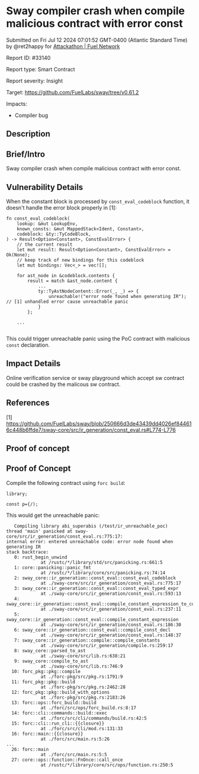 
# Sway compiler crash when compile malicious contract with error const

Submitted on Fri Jul 12 2024 07:01:52 GMT-0400 (Atlantic Standard Time) by @ret2happy for [Attackathon | Fuel Network](https://immunefi.com/bounty/fuel-network-attackathon/)

Report ID: #33140

Report type: Smart Contract

Report severity: Insight

Target: https://github.com/FuelLabs/sway/tree/v0.61.2

Impacts:
- Compiler bug

## Description
## Brief/Intro

Sway compiler crash when compile malicious contract with error const.

## Vulnerability Details

When the constant block is processed by `const_eval_codeblock` function, it doesn't handle the error block properly in [1]:

```
fn const_eval_codeblock(
    lookup: &mut LookupEnv,
    known_consts: &mut MappedStack<Ident, Constant>,
    codeblock: &ty::TyCodeBlock,
) -> Result<Option<Constant>, ConstEvalError> {
    // the current result
    let mut result: Result<Option<Constant>, ConstEvalError> = Ok(None);
    // keep track of new bindings for this codeblock
    let mut bindings: Vec<_> = vec![];

    for ast_node in &codeblock.contents {
        result = match &ast_node.content {
            ...
            ty::TyAstNodeContent::Error(_, _) => {
                unreachable!("error node found when generating IR"); // [1] unhandled error cause unreachable panic
            }
        };
    
    ...
            
```

This could trigger unreachable panic using the PoC contract with malicious `const` declaration.

## Impact Details
Online verification service or sway playground which accept sw contract could be crashed by the malicous sw contract.

## References
[1] https://github.com/FuelLabs/sway/blob/250666d3de43439dd4026ef844616c448b6ffde7/sway-core/src/ir_generation/const_eval.rs#L774-L776
        
## Proof of concept
## Proof of Concept

Compile the following contract using `forc build`:

```
library;

const p={/);
```

This would get the unreachable panic:
```
   Compiling library abi_superabis (/test/ir_unreachable_poc)
thread 'main' panicked at sway-core/src/ir_generation/const_eval.rs:775:17:
internal error: entered unreachable code: error node found when generating IR
stack backtrace:
   0: rust_begin_unwind
             at /rustc/*/library/std/src/panicking.rs:661:5
   1: core::panicking::panic_fmt
             at /rustc/*/library/core/src/panicking.rs:74:14
   2: sway_core::ir_generation::const_eval::const_eval_codeblock
             at ./sway-core/src/ir_generation/const_eval.rs:775:17
   3: sway_core::ir_generation::const_eval::const_eval_typed_expr
             at ./sway-core/src/ir_generation/const_eval.rs:593:13
   4: sway_core::ir_generation::const_eval::compile_constant_expression_to_constant
             at ./sway-core/src/ir_generation/const_eval.rs:237:11
   5: sway_core::ir_generation::const_eval::compile_constant_expression
             at ./sway-core/src/ir_generation/const_eval.rs:186:30
   6: sway_core::ir_generation::const_eval::compile_const_decl
             at ./sway-core/src/ir_generation/const_eval.rs:148:37
   7: sway_core::ir_generation::compile::compile_constants
             at ./sway-core/src/ir_generation/compile.rs:259:17
   8: sway_core::parsed_to_ast
             at ./sway-core/src/lib.rs:638:21
   9: sway_core::compile_to_ast
             at ./sway-core/src/lib.rs:746:9
  10: forc_pkg::pkg::compile
             at ./forc-pkg/src/pkg.rs:1791:9
  11: forc_pkg::pkg::build
             at ./forc-pkg/src/pkg.rs:2462:28
  12: forc_pkg::pkg::build_with_options
             at ./forc-pkg/src/pkg.rs:2183:26
  13: forc::ops::forc_build::build
             at ./forc/src/ops/forc_build.rs:8:17
  14: forc::cli::commands::build::exec
             at ./forc/src/cli/commands/build.rs:42:5
  15: forc::cli::run_cli::{{closure}}
             at ./forc/src/cli/mod.rs:131:33
  16: forc::main::{{closure}}
             at ./forc/src/main.rs:5:26
...
  26: forc::main
             at ./forc/src/main.rs:5:5
  27: core::ops::function::FnOnce::call_once
             at /rustc/*/library/core/src/ops/function.rs:250:5

```